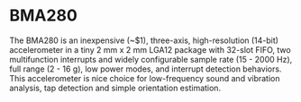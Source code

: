 # BMA280

The BMA280 is an inexpensive (~$1), three-axis, high-resolution (14-bit) accelerometer in a tiny 2 mm x 2 mm LGA12 package with 32-slot FIFO, 
two multifunction interrupts and widely configurable sample rate (15 - 2000 Hz), full range (2 - 16 g), low power modes, 
and interrupt detection behaviors. This accelerometer is nice choice for low-frequency sound and vibration analysis,
tap detection and simple orientation estimation.
